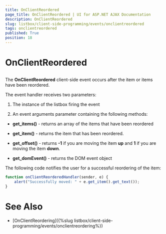 ```yaml
---
title: OnClientReordered
page_title: OnClientReordered | UI for ASP.NET AJAX Documentation
description: OnClientReordered
slug: listbox/client-side-programming/events/onclientreordered
tags: onclientreordered
published: True
position: 18
---
```


# OnClientReordered

## 

The __OnClientReordered__ client-side event occurs after the item or items have been reordered.

The event handler receives two parameters:

1. The instance of the listbox firing the event

2. An event arguments parameter containing the following methods:

* __get_items()__ - returns an array of the items that have been reordered

* __get_item()__ - returns the item that has been reordered.

* __get_offset()__ - returns __-1__ if you are moving the item __up__ and __1__ if you are moving the item __down__.

* __get_domEvent()__ - returns the DOM event object

The following code notifies the user for a successful reordering of the item:

````JavaScript
function onClientReorderedHandler(sender, e) {
	alert("Successfully moved: " + e.get_item().get_text());
}			
````

# See Also

 * [OnClientReordering]({%slug listbox/client-side-programming/events/onclientreordering%})
